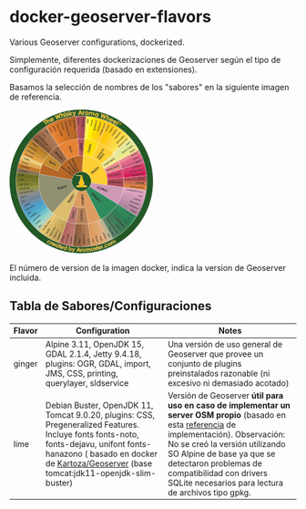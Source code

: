 # docker-geoserver-flavors
Various Geoserver configurations, dockerized.

Simplemente, diferentes dockerizaciones de Geoserver según el tipo de configuración requerida (basado en extensiones).

Basamos la selección de nombres de los "sabores" en la siguiente imagen de referencia.

 <img src="./docs/images/flavors.jpg" alt="flavors" width="50%" />



El número de version de la imagen docker, indica la version de Geoserver incluida. 



## Tabla de Sabores/Configuraciones

| Flavor | Configuration                                                | Notes                                                        |
| ------ | ------------------------------------------------------------ | ------------------------------------------------------------ |
| ginger | Alpine 3.11, OpenJDK 15, GDAL 2.1.4, Jetty 9.4.18, plugins: OGR, GDAL, import, JMS, CSS, printing, querylayer, sldservice | Una versión de uso general de Geoserver que provee un conjunto de plugins preinstalados razonable (ni excesivo ni demasiado acotado) |
| lime   | Debian Buster, OpenJDK 11, Tomcat 9.0.20, plugins: CSS, Pregeneralized Features. Incluye fonts fonts-noto, fonts-dejavu, unifont fonts-hanazono ( basado en docker de [Kartoza/Geoserver](https://hub.docker.com/r/kartoza/geoserver) (base tomcat:jdk11-openjdk-slim-buster) | Versión de Geoserver **útil para uso en caso de implementar un server OSM propio** (basado en esta [referencia](https://github.com/geosolutions-it/osm-styles) de implementación). Observación: No se creó la versión utilizando SO Alpine de base ya que se detectaron problemas de compatibilidad con drivers SQLite necesarios para lectura de archivos tipo gpkg. |



